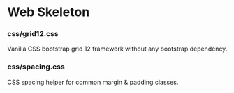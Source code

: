 # Web Skeleton

### css/grid12.css
Vanilla CSS bootstrap grid 12 framework without any bootstrap dependency.
### css/spacing.css
CSS spacing helper for common margin & padding classes.
